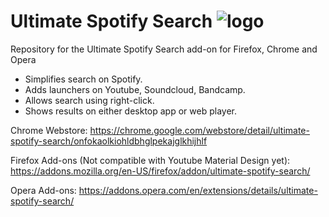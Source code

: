 # Ultimate Spotify Search ![logo](https://raw.githubusercontent.com/OdysseasKr/UltimateSpotifySearch-Chrome/master/icons/icon64.png)

Repository for the Ultimate Spotify Search add-on for Firefox, Chrome and Opera

- Simplifies search on Spotify.
- Adds launchers on Youtube, Soundcloud, Bandcamp.
- Allows search using right-click.
- Shows results on either desktop app or web player.

Chrome Webstore:
https://chrome.google.com/webstore/detail/ultimate-spotify-search/onfokaolkiohldbhglpekajglkhijhlf

Firefox Add-ons (Not compatible with Youtube Material Design yet):
https://addons.mozilla.org/en-US/firefox/addon/ultimate-spotify-search/

Opera Add-ons:
https://addons.opera.com/en/extensions/details/ultimate-spotify-search/


